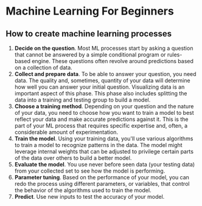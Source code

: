 # Machine Learning For Beginners

## How to create machine learning processes

1. **Decide on the question**. Most ML processes start by asking a question that cannot be answered by a simple conditional program or rules-based engine. These questions often revolve around predictions based on a collection of data.
2. **Collect and prepare data**. To be able to answer your question, you need data. The quality and, sometimes, quantity of your data will determine how well you can answer your initial question. Visualizing data is an important aspect of this phase. This phase also includes splitting the data into a training and testing group to build a model.
3. **Choose a training method**. Depending on your question and the nature of your data, you need to choose how you want to train a model to best reflect your data and make accurate predictions against it. This is the part of your ML process that requires specific expertise and, often, a considerable amount of experimentation.
4. **Train the model**. Using your training data, you'll use various algorithms to train a model to recognize patterns in the data. The model might leverage internal weights that can be adjusted to privilege certain parts of the data over others to build a better model.
5. **Evaluate the model**. You use never before seen data (your testing data) from your collected set to see how the model is performing.
6. **Parameter tuning**. Based on the performance of your model, you can redo the process using different parameters, or variables, that control the behavior of the algorithms used to train the model.
7. **Predict**. Use new inputs to test the accuracy of your model.

